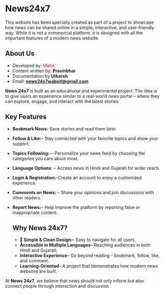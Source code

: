 # News24x7
 This website has been specially created as part of a project to showcase how news can be shared online in a simple, interactive, and user-friendly way. While it is not a commercial platform, it is designed with all the important features of a modern news website.

## About Us 
- Developed by: <font color="red">Matin</font>
- Content written by: **Pravinbhai**
- Documentation by **Utkarsh**
- Email: **news24x7wabsit@gmail.com**

**News 24x7** is built as an educational and experimental project. The idea is to give users an experience similar to a real-world news portal – where they can explore, engage, and interact with the latest stories.
## Key Features
- **Bookmark News:** Save stories and read them later.
- **Follow & Like:**– Stay connected with your favorite topics and show your support.
- **Topics Following:**-– Personalize your news feed by choosing the categories you care about most.
- **Language Options:** – Access news in Hindi and Gujarati for wider reach.
- **Login & Registration:**-Create an account to enjoy a customized experience.
- **Comments on News:** – Share your opinions and join discussions with other readers.
- **Report News:**– Help improve the platform by reporting false or inappropriate content.

  ## Why News 24x7?
  - **📰 Simple & Clean Design:**– Easy to navigate for all users.
  -  **Accessible in Multiple Languages**– Reaching audiences in both Hindi and Gujarati.
  -  **Interactive Experience**– Go beyond reading – bookmark, follow, like, and comment.
  -  **Learning-Oriented**– A project that demonstrates how modern news websites are built.
    
At **News 24x7**, we believe that news should not only inform but also connect people through interaction and discussion
